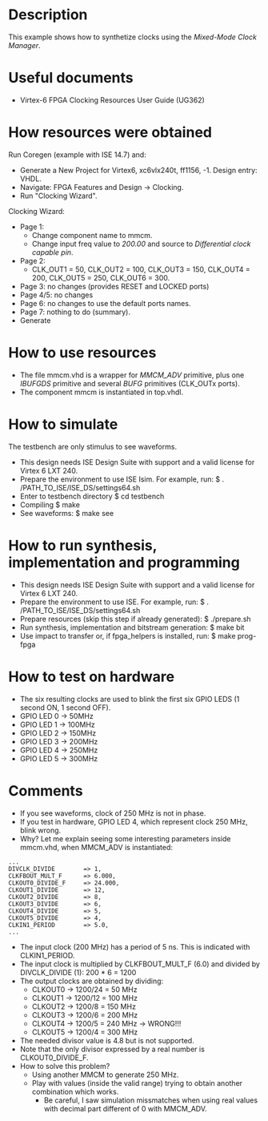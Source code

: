 # Description

This example shows how to synthetize clocks using the *Mixed-Mode Clock Manager*.

# Useful documents

* Virtex-6 FPGA Clocking Resources User Guide (UG362)

# How resources were obtained

Run Coregen (example with ISE 14.7) and:
* Generate a New Project for Virtex6, xc6vlx240t, ff1156, -1. Design entry: VHDL.
* Navigate: FPGA Features and Design -> Clocking.
* Run "Clocking Wizard".

Clocking Wizard:
* Page 1:
  * Change component name to mmcm.
  * Change input freq value to *200.00* and source to *Differential clock capable pin*.
* Page 2:
  * CLK_OUT1 = 50, CLK_OUT2 = 100, CLK_OUT3 = 150, CLK_OUT4 = 200, CLK_OUT5 = 250, CLK_OUT6 = 300.
* Page 3: no changes (provides RESET and LOCKED ports)
* Page 4/5: no changes
* Page 6: no changes to use the default ports names.
* Page 7: nothing to do (summary).
* Generate

# How to use resources

* The file mmcm.vhd is a wrapper for *MMCM_ADV* primitive, plus one *IBUFGDS* primitive and several *BUFG* primitives (CLK_OUTx ports).
* The component mmcm is instantiated in top.vhdl.

# How to simulate

The testbench are only stimulus to see waveforms.

* This design needs ISE Design Suite with support and a valid license for Virtex 6 LXT 240.
* Prepare the environment to use ISE Isim. For example, run:
    $ . /PATH_TO_ISE/ISE_DS/settings64.sh
* Enter to testbench directory
    $ cd testbench
* Compiling
    $ make
* See waveforms:
    $ make see

# How to run synthesis, implementation and programming

* This design needs ISE Design Suite with support and a valid license for Virtex 6 LXT 240.
* Prepare the environment to use ISE. For example, run:
    $ . /PATH_TO_ISE/ISE_DS/settings64.sh
* Prepare resources (skip this step if already generated):
    $ ./prepare.sh
* Run synthesis, implementation and bitstream generation:
    $ make bit
* Use impact to transfer or, if fpga_helpers is installed, run:
    $ make prog-fpga

# How to test on hardware

* The six resulting clocks are used to blink the first six GPIO LEDS (1 second ON, 1 second OFF).
* GPIO LED 0 ->  50MHz
* GPIO LED 1 -> 100MHz
* GPIO LED 2 -> 150MHz
* GPIO LED 3 -> 200MHz
* GPIO LED 4 -> 250MHz
* GPIO LED 5 -> 300MHz

# Comments

* If you see waveforms, clock of 250 MHz is not in phase.
* If you test in hardware, GPIO LED 4, which represent clock 250 MHz, blink wrong.
* Why? Let me explain seeing some interesting parameters inside mmcm.vhd, when MMCM_ADV is instantiated:
```
...
DIVCLK_DIVIDE        => 1,
CLKFBOUT_MULT_F      => 6.000,
CLKOUT0_DIVIDE_F     => 24.000,
CLKOUT1_DIVIDE       => 12,
CLKOUT2_DIVIDE       => 8,
CLKOUT3_DIVIDE       => 6,
CLKOUT4_DIVIDE       => 5,
CLKOUT5_DIVIDE       => 4,
CLKIN1_PERIOD        => 5.0,
...
```
  * The input clock (200 MHz) has a period of 5 ns. This is indicated with CLKIN1_PERIOD.
  * The input clock is multiplied by CLKFBOUT_MULT_F (6.0) and divided by DIVCLK_DIVIDE (1): 200 * 6 = 1200
  * The output clocks are obtained by dividing:
    * CLKOUT0 -> 1200/24 = 50 MHz
    * CLKOUT1 -> 1200/12 = 100 MHz
    * CLKOUT2 -> 1200/8  = 150 MHz
    * CLKOUT3 -> 1200/6  = 200 MHz
    * CLKOUT4 -> 1200/5  = 240 MHz -> WRONG!!!
    * CLKOUT5 -> 1200/4  = 300 MHz
  * The needed divisor value is 4.8 but is not supported.
  * Note that the only divisor expressed by a real number is CLKOUT0_DIVIDE_F.
* How to solve this problem?
  * Using another MMCM to generate 250 MHz.
  * Play with values (inside the valid range) trying to obtain another combination which works.
    * Be careful, I saw simulation missmatches when using real values with decimal part different of 0 with MMCM_ADV.
